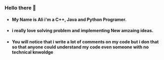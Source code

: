 ### Hello there 👋
* #### My Name is Ali i'm a **C++, Java and Python** Programer.
* #### i really love solving problem and implementing New amzaing ideas.
* #### You will notice that i write a lot of comments on my code but i don that so that anyone could understand my code even someone with no technical knwoldge
